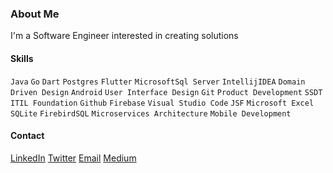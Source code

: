 ### About Me      
I'm a Software Engineer interested in creating solutions 

#### Skills
`Java` `Go` `Dart` `Postgres` `Flutter` `MicrosoftSql Server` `IntellijIDEA` `Domain Driven Design` `Android` `User Interface Design` `Git` `Product Development` `SSDT` `ITIL Foundation` 
`Github` `Firebase` `Visual Studio Code` `JSF` `Microsoft Excel` `SQLite` `FirebirdSQL` `Microservices Architecture` `Mobile Development`

#### Contact
[LinkedIn](https://linkedin.com/in/braulio94)
[Twitter](https://twitter.com/brauliocaassule)
[Email](brauliocassule94@gmail.com)
[Medium](https://medium.com/@brauliocassule)
